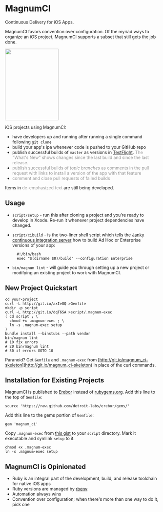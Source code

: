 MagnumCI
========

Continuous Delivery for iOS Apps.

MagnumCI favors convention over configuration. Of the myriad ways to organize an iOS project, MagnumCI supports a subset that still gets the job done.

<a href="http://dsharp.typepad.com/dsharp/2008/07/magnum-ci.html"><img src="http://dsharp.typepad.com/.a/6a00e54eeecc2f883400e553d59aa78834-350wi" width=175 height=234></a>

iOS projects using MagnumCI:

* have developers up and running after running a single command following `git clone`
* build your app's ipa whenever code is pushed to your GitHub repo
* publish successful builds of `master` as versions in [TestFlight](https://testflightapp.com/). <span style="color:#999">The "What's New" shows changes since the last build and since the last release.</span>
* <span style="color:#999">publish successful builds of *topic branches* as comments in the pull request with links to install a version of the app with that feature</span>
* <span style="color:#999">comment and close pull requests of failed builds</span>

Items in <span style="color:#999">de-emphasized text</span> are still being developed.

Usage
-----

* `script/setup` - run this after cloning a project and you're ready to develop in Xcode. Re-run it whenever project dependencies have changed.

* `script/cibuild` - is the two-liner shell script which tells the [Janky continuous integration server](https://github.com/github/janky) how to build Ad Hoc or Enterprise versions of your app:

        #!/bin/bash
        exec "$(dirname $0)/build" --configuration Enterprise

* `bin/magnum lint` - will guide you through setting up a new project or modifying an existing project to work with MagnumCI.


New Project Quickstart
----------------------

    cd your-project
    curl -L http://git.io/axIe8Q >Gemfile
    mkdir -p script
    curl -L http://git.io/dqT6SA >script/.magnum-exec
    ( cd script ; \
      chmod +x .magnum-exec ; \
      ln -s .magnum-exec setup
    )
    bundle install --binstubs --path vendor
    bin/magnum lint
    # 10 fix errors
    # 20 bin/magnum lint
    # 30 if errors GOTO 10

Paranoid? Get `Gemfile` and `.magnum-exec` from [http://git.io/magnum_ci-skeleton](http://git.io/magnum_ci-skeleton) in place of the curl commands.

Installation for Existing Projects
----------------------------------

MagnumCI is published to [Erebor](https://github.com/detroit-labs/erebor) instead of [rubygems.org](http://rubygems.org). Add this line to the top of `Gemfile`:

    source 'https://raw.github.com/detroit-labs/erebor/gems/'

Add this line to the gems portion of `Gemfile`:

    gem 'magnum_ci'

Copy `.magnum-exec` from [this gist](http://git.io/magnum_ci-skeleton) to your `script`
directory. Mark it executable and symlink `setup` to it:

    chmod +x .magnum-exec
    ln -s .magnum-exec setup 

MagnumCI is Opinionated
-----------------------

* Ruby is an integral part of the development, build, and
  release toolchain for native iOS apps
* Ruby versions are managed by [rbenv](https://github.com/sstephenson/rbenv)
* Automation always wins
* Convention over configuration; when there's more than one way to do it, pick one